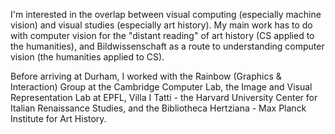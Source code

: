 I'm interested in the overlap between visual computing (especially machine vision) and visual studies (especially art history). My main work has to do with computer vision for the "distant reading" of art history (CS applied to the humanities), and Bildwissenschaft as a route to understanding computer vision (the humanities applied to CS). 

Before arriving at Durham, I worked with the Rainbow (Graphics & Interaction) Group at the Cambridge Computer Lab, the Image and Visual Representation Lab at EPFL, Villa I Tatti - the Harvard University Center for Italian Renaissance Studies, and the Bibliotheca Hertziana - Max Planck Institute for Art History. 
